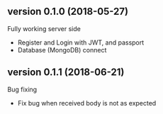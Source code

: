 ## version 0.1.0 (2018-05-27)
Fully working server side
* Register and Login with JWT, and passport
* Database (MongoDB) connect

## version 0.1.1 (2018-06-21)
Bug fixing
* Fix bug when received body is not as expected